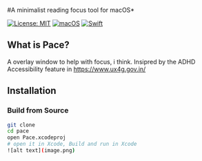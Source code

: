 #A minimalist reading focus tool for macOS*

[![License: MIT](https://img.shields.io/badge/License-MIT-yellow.svg)](https://opensource.org/licenses/MIT)
[![macOS](https://img.shields.io/badge/macOS-11.0+-blue.svg)](https://www.apple.com/macos/)
[![Swift](https://img.shields.io/badge/Swift-5.5+-orange.svg)](https://swift.org/)

## What is Pace?
A overlay window to help with focus, i think. 
Insipred by the ADHD Accessibility feature in https://www.ux4g.gov.in/


## Installation

### Build from Source
```bash
git clone 
cd pace
open Pace.xcodeproj
# open it in Xcode, Build and run in Xcode
![alt text](image.png)